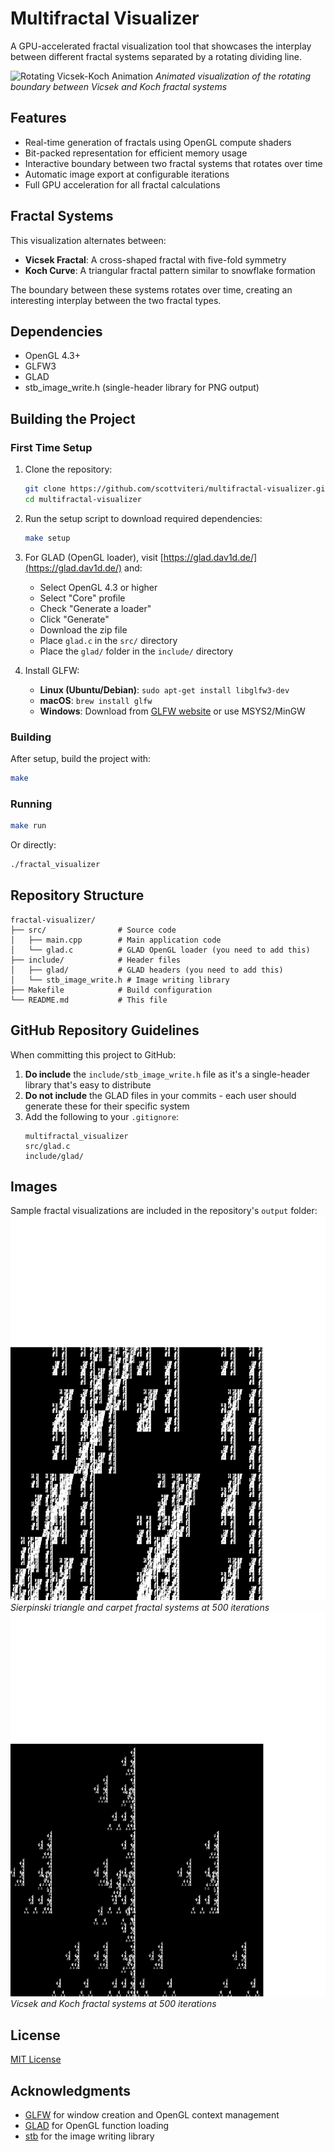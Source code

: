 # Multifractal Visualizer

A GPU-accelerated fractal visualization tool that showcases the interplay between different fractal systems separated by a rotating dividing line.

![Rotating Vicsek-Koch Animation](output/rotating_vicsek_koch.gif)
*Animated visualization of the rotating boundary between Vicsek and Koch fractal systems*

## Features

- Real-time generation of fractals using OpenGL compute shaders
- Bit-packed representation for efficient memory usage
- Interactive boundary between two fractal systems that rotates over time
- Automatic image export at configurable iterations
- Full GPU acceleration for all fractal calculations

## Fractal Systems

This visualization alternates between:
- **Vicsek Fractal**: A cross-shaped fractal with five-fold symmetry
- **Koch Curve**: A triangular fractal pattern similar to snowflake formation

The boundary between these systems rotates over time, creating an interesting interplay between the two fractal types.

## Dependencies

- OpenGL 4.3+
- GLFW3
- GLAD
- stb_image_write.h (single-header library for PNG output)

## Building the Project

### First Time Setup

1. Clone the repository:
   ```bash
   git clone https://github.com/scottviteri/multifractal-visualizer.git
   cd multifractal-visualizer
   ```

2. Run the setup script to download required dependencies:
   ```bash
   make setup
   ```
   
3. For GLAD (OpenGL loader), visit [https://glad.dav1d.de/](https://glad.dav1d.de/) and:
   - Select OpenGL 4.3 or higher
   - Select "Core" profile
   - Check "Generate a loader"
   - Click "Generate"
   - Download the zip file
   - Place `glad.c` in the `src/` directory
   - Place the `glad/` folder in the `include/` directory

4. Install GLFW:
   - **Linux (Ubuntu/Debian)**: `sudo apt-get install libglfw3-dev`
   - **macOS**: `brew install glfw`
   - **Windows**: Download from [GLFW website](https://www.glfw.org/download.html) or use MSYS2/MinGW

### Building

After setup, build the project with:

```bash
make
```

### Running

```bash
make run
```

Or directly:

```bash
./fractal_visualizer
```

## Repository Structure

```
fractal-visualizer/
├── src/                # Source code
│   ├── main.cpp        # Main application code
│   └── glad.c          # GLAD OpenGL loader (you need to add this)
├── include/            # Header files
│   ├── glad/           # GLAD headers (you need to add this)
│   └── stb_image_write.h # Image writing library
├── Makefile            # Build configuration
└── README.md           # This file
```

## GitHub Repository Guidelines

When committing this project to GitHub:

1. **Do include** the `include/stb_image_write.h` file as it's a single-header library that's easy to distribute
2. **Do not include** the GLAD files in your commits - each user should generate these for their specific system
3. Add the following to your `.gitignore`:
   ```
   multifractal_visualizer
   src/glad.c
   include/glad/
   ```

## Images
Sample fractal visualizations are included in the repository's `output` folder:
![Sierpinski-Carpet](output/sierpinski_triangle_carpet_500.png)
*Sierpinski triangle and carpet fractal systems at 500 iterations*
![Vicsek-Koch](output/vicsek_koch_500.png)
*Vicsek and Koch fractal systems at 500 iterations*

## License

[MIT License](LICENSE)

## Acknowledgments

- [GLFW](https://www.glfw.org/) for window creation and OpenGL context management
- [GLAD](https://github.com/Dav1dde/glad) for OpenGL function loading
- [stb](https://github.com/nothings/stb) for the image writing library 